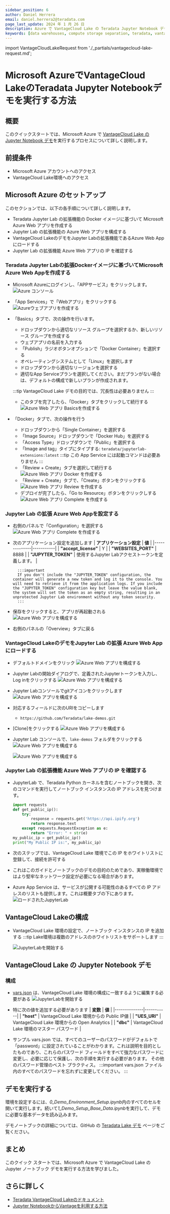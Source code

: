 ```yaml
---
sidebar_position: 6
author: Daniel Herrera
email: daniel.herrera2@teradata.com
page_last_update: 2024 年 1 月 26 日
description: Azure で VantageCloud Lake の Teradata Jupyter Notebook デモを実行する
keywords: [data warehouses, compute storage separation, teradata, vantage, cloud data platform, business intelligence, enterprise analytics, jupyter, teradatasql, ipython-sql, cloud computing, machine learning, sagemaker, vantagecloud, vantagecloud lake, lake]
---
```


import VantageCloudLakeRequest from './_partials/vantagecloud-lake-request.md';

# Microsoft AzureでVantageCloud LakeのTeradata Jupyter Notebookデモを実行する方法


## 概要
このクイックスタートでは、Microsoft Azure で [VantageCloud Lake の Jupyter Notebook デモ](https://github.com/Teradata/lake-demos)を実行するプロセスについて詳しく説明します。

## 前提条件
* Microsoft Azure アカウントへのアクセス
* VantageCloud Lake環境へのアクセス
        <VantageCloudLakeRequest />

## Microsoft Azure のセットアップ
このセクションでは、以下の各手順について詳しく説明します。

* Teradata Jupyter Lab の拡張機能の Docker イメージに基づいて Microsoft Azure Web アプリを作成する
* Jupyter Lab の拡張機能の Azure Web アプリを構成する
* VantageCloud LakeのデモをJupyter Labの拡張機能であるAzure Web Appにロードする
* Jupyter Lab の拡張機能 Azure Web アプリの IP を確認する

### Teradata Jupyter Labの拡張Dockerイメージに基づいてMicrosoft Azure Web Appを作成する
* Microsoft Azureにログインし、「APPサービス」をクリックします。
        ![Azure コンソール](./images/vantagecloud-lake-demo-jupyter-azure/azure-console-0.PNG)

* 「App Services」で「Webアプリ」をクリックする
        ![Azureウェブアプリを作成する](./images/vantagecloud-lake-demo-jupyter-azure/azure-app-service-1.PNG)

* 「Basics」タブで、次の操作を行います。
    * ドロップダウンから適切なリソース グループを選択するか、新しいリソース グループを作成する
    * ウェブアプリの名前を入力する
    * 「Publish」ラジオボタンオプションで「Docker Container」を選択する
    * オペレーティングシステムとして「Linux」を選択します
    * ドロップダウンから適切なリージョンを選択する
    * 適切なApp Serviceプランを選択してください。まだプランがない場合は、デフォルトの構成で新しいプランが作成されます。

    :::tip
    VantageCloud Lake デモの目的では、冗長性は必要ありません
    :::
    
    * このタブを完了したら、「Docker」タブをクリックして続行する
    ![Azure Web アプリ Basicsを作成する](./images/vantagecloud-lake-demo-jupyter-azure/azure-app-service-2.PNG)

* 「Docker」タブで、次の操作を行う
    * ドロップダウンから「Single Container」を選択する
    * 「Image Source」ドロップダウンで「Docker Hub」を選択する
    * 「Access Type」ドロップダウンで「Public」を選択する
    * 「Image and tag」タイプにタイプする: `teradata/jupyterlab-extensions:latest`
    :::tip
    この App Service には起動コマンドは必要ありません
    :::
    * 「Review + Create」タブを選択して続行する
    ![Azure Web アプリ Docker を作成する](./images/vantagecloud-lake-demo-jupyter-azure/azure-app-service-3.PNG)
    * 「Review + Create」タブで、「Create」ボタンをクリックする
    ![Azure Web アプリ Review を作成する](./images/vantagecloud-lake-demo-jupyter-azure/azure-app-service-4.PNG)
    * デプロイが完了したら、「Go to Resource」ボタンをクリックしする
    ![Azure Web アプリ Complete を作成する](./images/vantagecloud-lake-demo-jupyter-azure/azure-app-service-deployment-complete-5.PNG)

### Jupyter Lab の拡張 Azure Web Appを設定する
* 右側のパネルで「Configuration」を選択する
        ![Azure Web アプリ Complete を作成する](./images/vantagecloud-lake-demo-jupyter-azure/azure-app-service-resource-6.PNG)

* 次のアプリケーション設定を追加します
        | **アプリケーション設定** | **値** |
        |--------------|-----------|
        | **"accept_license"**     | Y |
        | **"WEBSITES_PORT"**  | 8888 |
        | **"JUPYTER_TOKEN"**      | 使用するJupyter Labアクセストークンを定義します。 |

        :::important
        If you don't include the "JUPYTER_TOKEN" configuration, the container will generate a new token and log it to the console. You will need to retrieve it from the application logs. If you include the "JUPYTER_TOKEN" configuration key but leave the value blank, the system will set the token as an empty string, resulting in an unprotected Jupyter Lab environment without any token security.
        :::

* 保存をクリックすると、アプリが再起動される
        ![Azure Web アプリを構成する](./images/vantagecloud-lake-demo-jupyter-azure/azure-app-service-resource-config-7.PNG)

* 右側のパネルの「Overview」タブに戻る

### VantageCloud LakeのデモをJupyter Lab の拡張 Azure Web Appにロードする
* デフォルトドメインをクリック
        ![Azure Web アプリを構成する](./images/vantagecloud-lake-demo-jupyter-azure/azure-app-service-resource-8.PNG)

* Jupyter Labの開始ダイアログで、定義されたJupyterトークンを入力し、Log inをクリックする
        ![Azure Web アプリを構成する](./images/vantagecloud-lake-demo-jupyter-azure/azure-jupyter-console-auth-9.PNG)

* Jupyter Labコンソールでgitアイコンをクリックします
        ![Azure Web アプリを構成する](./images/vantagecloud-lake-demo-jupyter-azure/azure-jupyter-console-10.PNG)

* 対応するフィールドに次のURIをコピーします
    * `https://github.com/Teradata/lake-demos.git`
* [Clone]をクリックする
    ![Azure Web アプリを構成する](./images/vantagecloud-lake-demo-jupyter-azure/azure-jupyter-console-clone-11.PNG)

* Jupyter Lab コンソールで、`lake-demos` フォルダをクリックする
    ![Azure Web アプリを構成する](./images/vantagecloud-lake-demo-jupyter-azure/azure-jupyter-console-click-lake-demos-12.PNG)

    ![Azure Web アプリを構成する](./images/vantagecloud-lake-demo-jupyter-azure/azure-jupyter-console-lakedemos-13.PNG)

### Jupyter Lab の拡張機能 Azure Web アプリの IP を確認する
* JupyterLab で、Teradata Python カーネルを含むノートブックを開き、次のコマンドを実行してノートブック インスタンスの IP アドレスを見つけます。
    ``` python , id="lakedemos_azure_first_config", role="emits-gtm-events, content-editable"
    import requests
    def get_public_ip():
        try:
            response = requests.get('https://api.ipify.org')
            return response.text
        except requests.RequestException as e:
            return "Error: " + str(e)
    my_public_ip = get_public_ip()
    print("My Public IP is:", my_public_ip)
    ```

* 次のステップでは、VantageCloud Lake 環境でこの IP をホワイトリストに登録して、接続を許可する
* これはこのガイドとノートブックのデモの目的のためであり、実稼働環境ではより堅牢なネットワーク設定が必要になる場合があります。
* Azure App Service は、サービスが公開する可能性のあるすべての IP アドレスのリストも提供します。これは概要タブの下にあります。
    ![ロードされたJupyterLab](./images/vantagecloud-lake-demo-jupyter-azure/azure-app-service-ips-14.PNG)

## VantageCloud Lakeの構成
* VantageCloud Lake 環境の設定で、ノートブック インスタンスの IP を追加する
    :::tip
    Lake環境は複数のアドレスのホワイトリストをサポートします
    :::

    ![JupyterLabを開始する](./images/vantagecloud-lake-demo-jupyter-sagemaker/sagemaker-lake.PNG)

## VantageCloud Lake の Jupyter Notebook デモ

### 構成
* [vars.json](https://github.com/Teradata/lake-demos/blob/main/vars.json) は、VantageCloud Lake 環境の構成に一致するように編集する必要がある 
    ![JupyterLabを開始する](./images/vantagecloud-lake-demo-jupyter-sagemaker/sagemaker-vars.PNG)

* 特に次の値を追加する必要があります 
    | **変数** | **値** |
    |--------------|-----------|
    | **"host"**     | VantageCloud Lake 環境からの Public IP値 |
    | **"UES_URI"**  | VantageCloud Lake 環境からの Open Analytics |
    | **"dbc"**      | VantageCloud Lake 環境のマスター パスワード |

* サンプル vars.json では、すべてのユーザーのパスワードがデフォルトで「password」に設定されていることがわかります。これは説明を目的としたものであり、これらのパスワード フィールドをすべて強力なパスワードに変更し、必要に応じて保護し、次の手順を実行する必要があります。 その他のパスワード管理のベスト プラクティス。
    :::important
    vars.json ファイル内のすべてのパスワードを忘れずに変更してください。
    :::

## デモを実行する
環境を設定するには、*0_Demo_Environment_Setup.ipynb*内のすべてのセルを開いて実行します。続いて*1_Demo_Setup_Base_Data.ipynb*を実行して、デモに必要な基本データを読み込みます。

デモノートブックの詳細については、GitHub の [Teradata Lake デモ](https://github.com/Teradata/lake-demos) ページをご覧ください。

## まとめ

このクイック スタートでは、Microsoft Azure で VantageCloud Lake の Jupyter ノートブック デモを実行する方法を学びました。

## さらに詳しく

* [Teradata VantageCloud Lakeのドキュメント](https://docs.teradata.com/r/Teradata-VantageCloud-Lake/Getting-Started-First-Sign-On-by-Organization-Admin)
* [Jupyter NotebookからVantageを利用する方法](../analyze-data/jupyter.md)